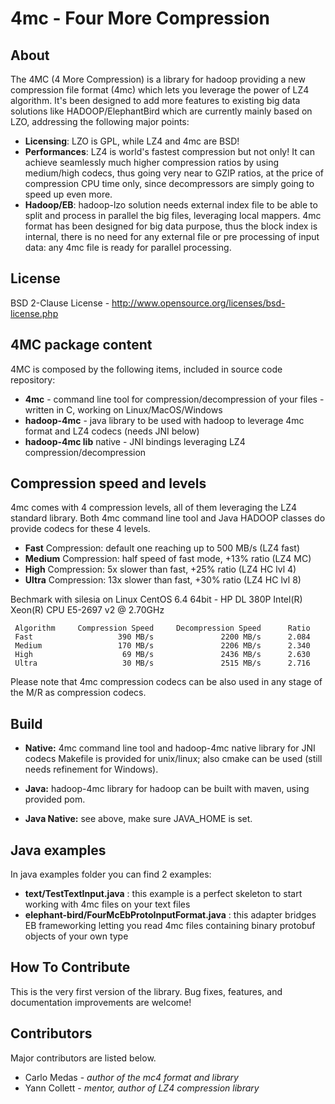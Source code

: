 # 4mc - Four More Compression

## About

The 4MC (4 More Compression) is a library for hadoop providing a new compression file format (4mc) which lets you leverage the power of LZ4 algorithm. It's been designed to add more features to existing big data solutions like HADOOP/ElephantBird which are currently mainly based on LZO, addressing the following major points:
* **Licensing**: LZO is GPL, while LZ4 and 4mc are BSD!
* **Performances**: LZ4 is world's fastest compression but not only! It can achieve seamlessly much higher compression ratios by using medium/high codecs, thus going very near to GZIP ratios, at the price of compression CPU time only, since decompressors are simply going to speed up even more. 
* **Hadoop/EB**: hadoop-lzo solution needs external index file to be able to split and process in parallel the big files, leveraging local mappers. 4mc format has been designed for big data purpose, thus the block index is internal, there is no need for any external file or pre processing of input data: any 4mc file is ready for parallel processing.

## License

BSD 2-Clause License - http://www.opensource.org/licenses/bsd-license.php

## 4MC package content

4MC is composed by the following items, included in source code repository:
* **4mc** - command line tool for compression/decompression of your files - written in C, working on Linux/MacOS/Windows
* **hadoop-4mc** - java library to be used with hadoop to leverage 4mc format and LZ4 codecs (needs JNI below)
* **hadoop-4mc lib** native - JNI bindings leveraging LZ4 compression/decompression

## Compression speed and levels

4mc comes with 4 compression levels, all of them leveraging the LZ4 standard library. Both 4mc command line tool and Java HADOOP classes do provide codecs for these 4 levels.
* **Fast** Compression: default one reaching up to 500 MB/s (LZ4 fast)
* **Medium** Compression: half speed of fast mode, +13% ratio (LZ4 MC)
* **High** Compression: 5x slower than fast, +25% ratio (LZ4 HC lvl 4)
* **Ultra** Compression: 13x slower than fast, +30% ratio (LZ4 HC lvl 8) 

Bechmark with silesia on Linux CentOS 6.4 64bit - HP DL 380P Intel(R) Xeon(R) CPU E5-2697 v2 @ 2.70GHz
```
 Algorithm     Compression Speed     Decompression Speed      Ratio
 Fast                   390 MB/s               2200 MB/s      2.084
 Medium                 170 MB/s               2206 MB/s      2.340
 High                    69 MB/s               2436 MB/s      2.630
 Ultra                   30 MB/s               2515 MB/s      2.716
```
Please note that 4mc compression codecs can be also used in any stage of the M/R as compression codecs.

## Build

* **Native:** 4mc command line tool and hadoop-4mc native library for JNI codecs
  Makefile is provided for unix/linux; also cmake can be used (still needs refinement for Windows).

* **Java:** hadoop-4mc library for hadoop can be built with maven, using provided pom.
* **Java Native:** see above, make sure JAVA_HOME is set.

## Java examples

In java examples folder you can find 2 examples:
* **text/TestTextInput.java** : this example is a perfect skeleton to start working with 4mc files on your text files
* **elephant-bird/FourMcEbProtoInputFormat.java** : this adapter bridges EB frameworking letting you read 4mc files containing binary protobuf objects of your own type

## How To Contribute

This is the very first version of the library. Bug fixes, features, and documentation improvements are welcome!

## Contributors

Major contributors are listed below.

* Carlo Medas - *author of the mc4 format and library*
* Yann Collett - *mentor, author of LZ4 compression library*
